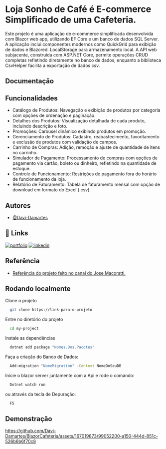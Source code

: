 
# Loja Sonho de Café é E-commerce Simplificado de uma Cafeteria.

Este projeto é uma aplicação de e-commerce simplificada desenvolvida com Blazor web app, utilizando EF Core e um banco de dados SQL Server. A aplicação inclui componentes modernos como QuickGrid para exibição de dados e Blazored. LocalStorage para armazenamento local. A API web subjacente, construída com ASP.NET Core, permite operações CRUD completas refletindo diretamente no banco de dados, enquanto a biblioteca CsvHelper facilita a exportação de dados csv.
## Documentação

## Funcionalidades

- Catálogo de Produtos: Navegação e exibição de produtos por categoria com opções de ordenação e paginação.
- Detalhes dos Produtos: Visualização detalhada de cada produto, incluindo descrição e foto.
- Promoções: Carousel dinâmico exibindo produtos em promoção.
- Gerenciamento de Produtos: Cadastro, reabastecimento, favoritamento e exclusão de produtos com validação de campos.
- Carrinho de Compras: Adição, remoção e ajuste de quantidade de itens no carrinho.
- Simulador de Pagamento: Processamento de compras com opções de pagamento via cartão, boleto ou dinheiro, refletindo na quantidade de estoque.
- Controle de Funcionamento: Restrições de pagamento fora do horário de funcionamento da loja.
- Relatório de Faturamento: Tabela de faturamento mensal com opção de download em formato do Excel (.csv).


## Autores

- [@Davi-Damartes](https://www.github.com/octokatherine)


## 🔗 Links
[![portfolio](https://img.shields.io/badge/my_portfolio-000?style=for-the-badge&logo=ko-fi&logoColor=white)](https://github.com/Davi-Damartes?tab=repositories)
[![linkedin](https://img.shields.io/badge/linkedin-0A66C2?style=for-the-badge&logo=linkedin&logoColor=white)](https://www.linkedin.com/in/davi-lima-434605303/)



## Referência

 - [Referência  do projeto feito no canal do Jose Macoratti.](https://www.youtube.com/watch?v=lQaXpJFxbxM&list=PLJ4k1IC8GhW1GFJbYD2uo-_pLfdvX6Pu9)


## Rodando localmente

Clone o projeto

```bash
  git clone https://link-para-o-projeto
```

Entre no diretório do projeto

```bash
  cd my-project
```

Instale as dependências
```bash
  dotnet add package "Nomes.Dos.Pacotes"
```

Faça a criação do Banco de Dados:

```bash
  Add-migration "NomeMigration" -Context NomeDoSeuDB
```

Inicie o blazor server juntamente com a Api e rode o comando: 

```bash
  Dotnet watch run
```
ou através da tecla de Depuração: 

```bash
  F5
```


## Demonstração

https://github.com/Davi-Damartes/BlazorCafeteria/assets/167019873/99052200-a150-444d-851c-526b6b6f70c8
